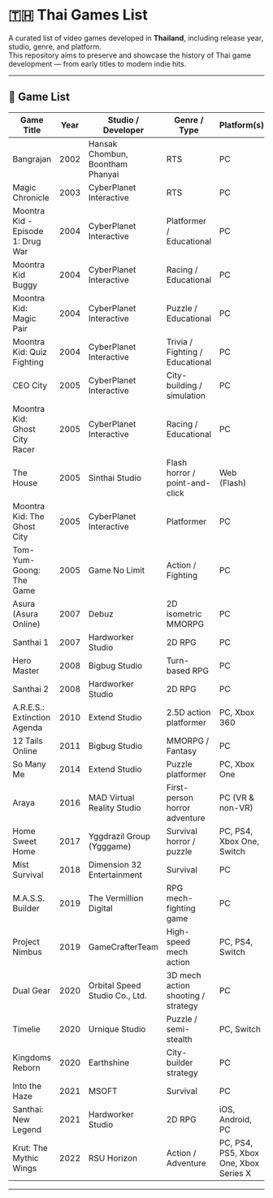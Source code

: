 # 🇹🇭 Thai Games List

A curated list of video games developed in **Thailand**, including release year, studio, genre, and platform.  
This repository aims to preserve and showcase the history of Thai game development — from early titles to modern indie hits.

---

## 📜 Game List

| Game Title              | Year       | Studio / Developer                     | Genre / Type                         | Platform(s)                          |
|-------------------------|------------|----------------------------------------|--------------------------------------|---------------------------------------|
| Bangrajan                      | 2002       | Hansak Chombun, Boontham Phanyai | RTS                           | PC                   |
| Magic Chronicle         | 2003       | CyberPlanet Interactive                | RTS                   | PC                                   |
| Moontra Kid - Episode 1: Drug War                   | 2004       | CyberPlanet Interactive            | Platformer / Educational               | PC    |
| Moontra Kid Buggy                  | 2004       | CyberPlanet Interactive            | Racing / Educational                | PC    |
| Moontra Kid: Magic Pair               | 2004       | CyberPlanet Interactive            | Puzzle / Educational                | PC    |
| Moontra Kid: Quiz Fighting               | 2004       | CyberPlanet Interactive            | Trivia / Fighting / Educational                | PC    |
| CEO City                | 2005       | CyberPlanet Interactive                | City-building / simulation           | PC                                   |
| Moontra Kid: Ghost City Racer                 | 2005       | CyberPlanet Interactive            | Racing / Educational                | PC    |
| The House               | 2005       | Sinthai Studio                          | Flash horror / point-and-click       | Web (Flash)                          |
| Moontra Kid: The Ghost City                  | 2005       | CyberPlanet Interactive            | Platformer                | PC    |
| Tom-Yum-Goong: The Game        | 2005 | Game No Limit                   | Action / Fighting             | PC  | 
| Asura (Asura Online)    | 2007       | Debuz                | 2D isometric MMORPG                  | PC                                   |
| Santhai 1                | 2007       | Hardworker Studio                      | 2D RPG                       | PC                  |
| Hero Master             | 2008       | Bigbug Studio                         | Turn-based RPG                         | PC                                     |
| Santhai 2                      | 2008  | Hardworker Studio                | 2D RPG                       | PC                  |
| A.R.E.S.: Extinction Agenda | 2010   | Extend Studio                          | 2.5D action platformer               | PC, Xbox 360                         |
| 12 Tails Online         | 2011       | Bigbug Studio                           | MMORPG / Fantasy                    | PC                                  |
| So Many Me              | 2014       | Extend Studio                          | Puzzle platformer                    | PC, Xbox One                         |
| Araya                   | 2016       | MAD Virtual Reality Studio              | First-person horror adventure        | PC (VR & non-VR)                     |
| Home Sweet Home         | 2017       | Yggdrazil Group (Ygggame)               | Survival horror / puzzle             | PC, PS4, Xbox One, Switch            |
| Mist Survival           | 2018       | Dimension 32 Entertainment              | Survival                             | PC                                   |
| M.A.S.S. Builder        | 2019       | The Vermillion Digital                  | RPG mech-fighting game               | PC                                   |
| Project Nimbus          | 2019       | GameCrafterTeam                         | High-speed mech action               | PC, PS4, Switch                      |
| Dual Gear               | 2020       | Orbital Speed Studio Co., Ltd.          | 3D mech action shooting / strategy   | PC                                   |
| Timelie                 | 2020       | Urnique Studio                          | Puzzle / semi-stealth                | PC, Switch                           |
| Kingdoms Reborn         | 2020       | Earthshine	                             | City-builder strategy                | PC                                   |
| Into the Haze           | 2021       | MSOFT                                   | Survival                             | PC                                   |
| Santhai: New Legend            | 2021  | Hardworker Studio                | 2D RPG                       | iOS, Android, PC    |
| Krut: The Mythic Wings        | 2022       | RSU Horizon                    | Action / Adventure            | PC, PS4, PS5, Xbox One, Xbox Series X|S, Nintendo Switch |


---
